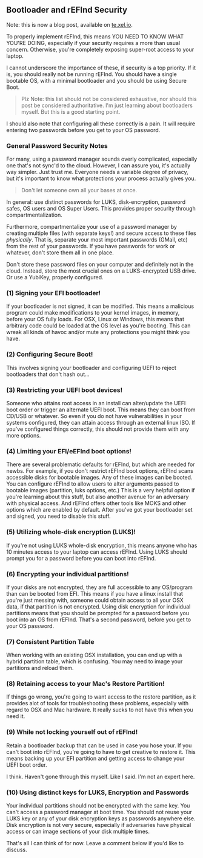 ## Bootloader and rEFInd Security

Note: this is now a blog post, available on
[te.xel.io](http://te.xel.io/posts/2016-01-21-bootloader-and-refind-security.html).

To properly implement rEFInd, this means YOU NEED TO KNOW WHAT
YOU'RE DOING, especially if your security requires a more than usual
concern.  Otherwise, you're completely exposing super-root access to
your laptop.

I cannot underscore the importance of these, if security is a top
priority.  If it is, you should really not be running rEFInd.  You
should have a single bootable OS, with a minimal bootloader and you
should be using Secure Boot.

> Plz Note: this list should not be considered exhaustive, nor
> should this post be considered authoritative.  I'm just learning
> about bootloaders myself.  But this is a good starting point.

I should also note that configuring all these correctly is a pain.
It will require entering two passwords before you get to your OS
password.

### General Password Security Notes

For many, using a password manager sounds overly complicated,
especially one that's not sync'd to the cloud.  However, I can assure
you, it's actually way simpler. Just trust me. Everyone needs a
variable degree of privacy, but it's important to know what
protections your process actually gives you.

> Don't let someone own all your bases at once.

In general: use distinct passwords for LUKS, disk-encryption, password
safes, OS users and OS Super Users.  This provides proper security
through compartmentalization.

Furthermore, compartmentalize your use of a password manager by
creating multiple files (with separate keys!) and secure access to
these files *physically*.  That is, separate your most important
passwords (GMail, etc) from the rest of your passwords.  If you have
passwords for work or whatever, don't store them all in one place.

Don't store these password files on your computer and definitely not
in the cloud.  Instead, store the most crucial ones on a
LUKS-encrypted USB drive.  Or use a YubiKey, properly configured.

### (1) Signing your EFI bootloader!

If your bootloader is not signed, it can be modified.  This means a
malicious program could make modifications to your kernel images, in
memory, before your OS fully loads.  For OSX, Linux or Windows, this
means that arbitrary code could be loaded at the OS level as you're
booting.  This can wreak all kinds of havoc and/or mute any
protections you might think you have.

### (2) Configuring Secure Boot!

This involves signing your bootloader and configuring UEFI to reject
bootloaders that don't hash out...

### (3) Restricting your UEFI boot devices!

Someone who attains root access in an install can alter/update the
UEFI boot order or trigger an alternate UEFI boot.  This means they
can boot from CD/USB or whatever.  So even if you do not have
vulnerabilities in your systems configured, they can attain access
through an external linux ISO.  If you've configured things correctly,
this should not provide them with any more options.

### (4) Limiting your EFI/eEFInd boot options!

There are several problematic defaults for rEFInd, but which are
needed for newbs.  For example, if you don't restrict rEFInd boot
options, rEFInd scans accessible disks for bootable images.  Any of
these images can be booted.  You can configure rEFInd to allow users
to alter arguments passed to bootable images (partition, luks options,
etc.)  This is a very helpful option if you're learning about this
stuff, but also another avenue for an adversary with physical access.
And rEFInd offers other tools like MOKS and other options which are
enabled by default.  After you've got your bootloader set and signed,
you need to disable this stuff.

### (5) Utilizing whole-disk encryption (LUKS)!

If you're not using LUKS whole-disk encryption, this means anyone who
has 10 minutes access to your laptop can access rEFInd.  Using LUKS
should prompt you for a password before you can boot into rEFInd.

### (6) Encrypting your individual partitions!

If your disks are not encrypted, they are full accessible to any
OS/program than can be booted from EFI.  This means if you have a
linux install that you're just messing with, someone could obtain
access to all your OSX data, if that partition is not encrypted.
Using disk encryption for individual partitions means that you should
be prompted for a password before you boot into an OS from rEFInd.
That's a second password, before you get to your OS password.

### (7) Consistent Partition Table

When working with an existing OSX installation, you can end up with
a hybrid partition table, which is confusing.  You may need to image
your partitions and reload them.

### (8) Retaining access to your Mac's Restore Partition!

If things go wrong, you're going to want access to the restore
partition, as it provides alot of tools for troubleshooting these
problems, especially with regard to OSX and Mac hardware.
It really sucks to not have this when you need it.

### (9) While not locking yourself out of rEFInd!

Retain a bootloader backup that can be used in case you hose
your.  If you can't boot into rEFInd, you're going to have to
get creative to restore it.  This means backing up your EFI
partition and getting access to change your UEFI boot order.

I think.  Haven't gone through this myself.  Like I said.  I'm not an
expert here.

### (10) Using distinct keys for LUKS, Encryption and Passwords

Your individual partitions should not be encrypted with the same key.
You can't access a password manager at boot time.  You should not
reuse your LUKS key or any of your disk encryption keys as passwords
anywhere else.  Disk encryption is not very secure, especially if
adversaries have physical access or can image sections of your disk
multiple times.

That's all I can think of for now. Leave a comment below if you'd
like to discuss.

